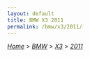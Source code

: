 ```yaml
---
layout: default
title: BMW X3 2011
permalink: /bmw/x3/2011/
---
```

[*Home*](/) > [*BMW*](/bmw/) > [*X3*](/bmw/x3/) > [*2011*](/bmw/x3/2011/)
